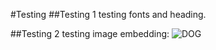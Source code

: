 #Testing 
##Testing 1
testing fonts and heading.

##Testing 2
testing image embedding:
![DOG](https://upload.wikimedia.org/wikipedia/commons/5/5b/Dog_%28Canis_lupus_familiaris%29_%281%29.jpg)
